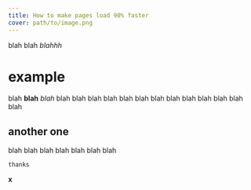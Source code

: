 ```yaml
---
title: How to make pages load 90% faster
cover: path/to/image.png
---
```

blah blah *blahhh*

# example
blah __blah__ _blah_ blah blah blah blah blah blah blah blah blah blah blah blah blah

## another one
blah blah blah blah blah blah blah

`thanks`

**x**
